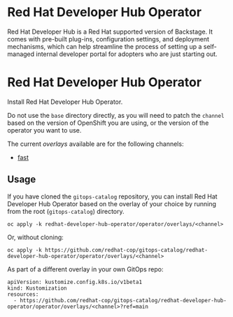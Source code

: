 # Red Hat Developer Hub Operator

Red Hat Developer Hub is a Red Hat supported version of Backstage. It comes with pre-built plug-ins, configuration settings, and deployment mechanisms, which can help streamline the process of setting up a self-managed internal developer portal for adopters who are just starting out.

# Red Hat Developer Hub Operator

Install Red Hat Developer Hub Operator.

Do not use the `base` directory directly, as you will need to patch the `channel` based on the version of OpenShift you are using, or the version of the operator you want to use.

The current *overlays* available are for the following channels:

* [fast](operator/overlays/fast)

## Usage

If you have cloned the `gitops-catalog` repository, you can install Red Hat Developer Hub Operator based on the overlay of your choice by running from the root (`gitops-catalog`) directory.

```
oc apply -k redhat-developer-hub-operator/operator/overlays/<channel>
```

Or, without cloning:

```
oc apply -k https://github.com/redhat-cop/gitops-catalog/redhat-developer-hub-operator/operator/overlays/<channel>
```

As part of a different overlay in your own GitOps repo:

```
apiVersion: kustomize.config.k8s.io/v1beta1
kind: Kustomization
resources:
  - https://github.com/redhat-cop/gitops-catalog/redhat-developer-hub-operator/operator/overlays/<channel>?ref=main
```
